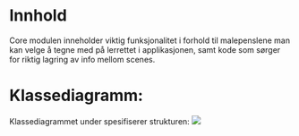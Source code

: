 
# Innhold

Core modulen inneholder viktig funksjonalitet i forhold til malepenslene man kan velge å tegne med på lerrettet i applikasjonen, samt kode som sørger for riktig lagring av info mellom scenes.

# Klassediagramm:

Klassediagrammet under spesifiserer strukturen:
![](https://www.plantuml.com/plantuml/png/pP8nJyCm48LdxbVSq044jGXi3AY061YGaF8BBidH6jbEi2y82Ftlk6cAnL3CmC1qrjFpTyzFNWGXBxqr05G5yLGBreP2GDTAHzg9gblFgl9zM75Grvk90nmCZvfDiyRZeDyPBp0wesXPLcrKSTZHecF9yg1VsGGyn8uysUWjjbVmv4ivcvIZE9_eXLGlsgW8ORAg70Ui0U2dT3VQruQdZ2dENqP8qBaXMpKqEyqpat8rrN9FtQpKjZDywyI_dN_RkCSqvghQrZ2vR1NbSq_-7rLnvuINx3VSwVXBDWv1I7ITjXIxBHEeICpi2_PKEzO9aFzLy_d79UOhXumZGzeo01RicjwQJm00)